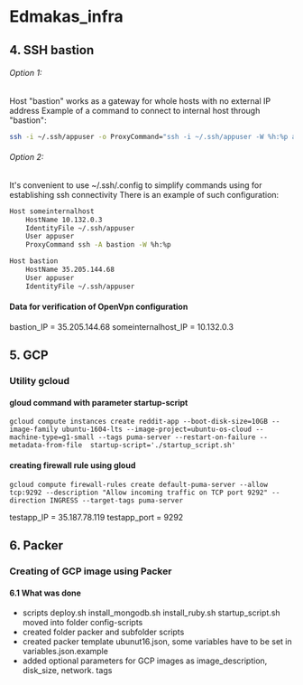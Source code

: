 # Edmakas_infra
## 4. SSH bastion
###### Option 1:
Host "bastion" works as a gateway for whole hosts with no external IP address
Example of a command to connect to internal host through "bastion":

```bash
ssh -i ~/.ssh/appuser -o ProxyCommand="ssh -i ~/.ssh/appuser -W %h:%p appuser@35.205.144.68" appuser@10.132.0.3
```
###### Option 2:
It's convenient to use ~/.ssh/.config to simplify commands using for establishing ssh connectivity
There is an example of such configuration:
```bash
Host someinternalhost
    HostName 10.132.0.3
    IdentityFile ~/.ssh/appuser
    User appuser
    ProxyCommand ssh -A bastion -W %h:%p

Host bastion
    HostName 35.205.144.68
    User appuser
    IdentityFile ~/.ssh/appuser
````
#### Data for verification of OpenVpn configuration
bastion_IP = 35.205.144.68
someinternalhost_IP = 10.132.0.3

## 5. GCP
### Utility gcloud
#### gloud command with parameter startup-script
```
gcloud compute instances create reddit-app --boot-disk-size=10GB --image-family ubuntu-1604-lts --image-project=ubuntu-os-cloud --machine-type=g1-small --tags puma-server --restart-on-failure --metadata-from-file  startup-script='./startup_script.sh'
```
#### creating firewall rule using gloud
```
gcloud compute firewall-rules create default-puma-server --allow tcp:9292 --description "Allow incoming traffic on TCP port 9292" --direction INGRESS --target-tags puma-server
```
testapp_IP = 35.187.78.119
testapp_port = 9292

## 6. Packer
### Creating of GCP image using Packer
#### 6.1 What was done

- scripts deploy.sh  install_mongodb.sh  install_ruby.sh  startup_script.sh moved into folder config-scripts 
- created folder packer and subfolder scripts
- created packer template ubunut16.json, some variables have to be set in variables.json.example
- added optional parameters for GCP images as image_description, disk_size, network. tags
